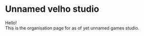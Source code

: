 # Unnamed velho studio

Hello!  
This is the organisation page for as of yet unnamed games studio.



